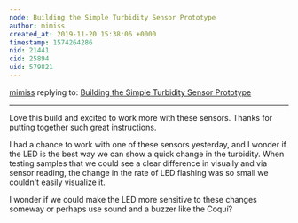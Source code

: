 ```yaml
---
node: Building the Simple Turbidity Sensor Prototype
author: mimiss
created_at: 2019-11-20 15:38:06 +0000
timestamp: 1574264286
nid: 21441
cid: 25894
uid: 579821
---
```




[mimiss](../profile/mimiss) replying to: [Building the Simple Turbidity Sensor Prototype](../notes/wmacfarl/11-11-2019/building-the-simple-turbidity-sensor-prototype)

----
Love this build and excited to work more with these sensors. Thanks for putting together such great instructions. 

I had a chance to work with one of these sensors yesterday, and I wonder if the LED is the best way we can show a quick change in the turbidity. When testing samples that we could see a clear difference in visually and via sensor reading, the change in the rate of LED flashing was so small we couldn't easily visualize it. 

I wonder if we could make the LED more sensitive to these changes someway or perhaps use sound and a buzzer like the Coquí?